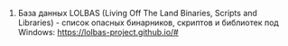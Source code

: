 1. База данных LOLBAS (Living Off The Land Binaries, Scripts and Libraries) - список опасных бинарников, скриптов и библиотек под Windows: https://lolbas-project.github.io/#
